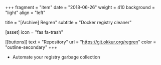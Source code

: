 +++
fragment = "item"
date = "2018-06-26"
weight = 410
background = "light"
align = "left"

title = "[Archive] Regren"
subtitle = "Docker registry cleaner"

[asset]
  icon = "fas fa-trash"

[[buttons]]
  text = "Repository"
  url = "https://git.okkur.org/regren"
  color = "outline-secondary"
+++

* Automate your registry garbage collection
